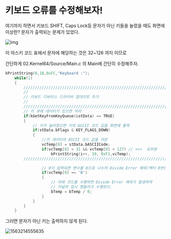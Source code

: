 # 키보드 오류를 수정해보자!

여기까지 하면서 키보드 SHIFT, Caps Lock등 문자가 아닌 키들을 눌렀을 때도 화면에 이상한? 문자가 출력되는 문제가 있었다.

![img](https://t1.daumcdn.net/cfile/tistory/2704094E5269503021)

이 아스키 코드 표에서 문자에 해당하는 것은 32~126 까지 이므로

간단하게 02.Kernel64/Source/Main.c 의 Main에 간단히 수정해주자.

```c
kPrintString(0,18,0xFC,"Keyboard :");
	while(1)
	{
		////////////////////////////////////////////////////////////////////////////////
		//
		// 키보드 디바이스 드라이버 업데이트 추가
		//
		////////////////////////////////////////////////////////////////////////////////
		// 키 큐에 데이터가 있으면 처리
		if(kGetKeyFromKeyQueue(&stData) == TRUE)
		{
			// 키가 눌러졌으면 키의 ASCII 코드 값을 화면에 출력
			if(stData.bFlags & KEY_FLAGS_DOWN)
			{
				//키 데이터의 ASCII 코드 값을 저장
				vcTemp[0] = stData.bASCIICode; 
				if(vcTemp[0] > 31 && vcTemp[0] < 127) // <<<  요부분
					kPrintString(i++, 19, 0xF1,vcTemp);
		////////////////////////////////////////////////////////////////////////////////

				// 0이 입력되면 변수를 0으로 나누어 Divide Error 예외(벡터 0번)를 발생시킨다.
				if(vcTemp[0] == '0')
				{
					// 아래 코드를 수행하면 Divide Error 예외가 발생하여 
					// 커널의 임시 핸들러가 수행된다.
					bTemp = bTemp / 0;
				}
			}
		}
	}
```

그러면 문자가 아닌 키는 출력하지 않게 된다.

![1563214555635](C:\Users\sinsd\AppData\Roaming\Typora\typora-user-images\1563214555635.png)

